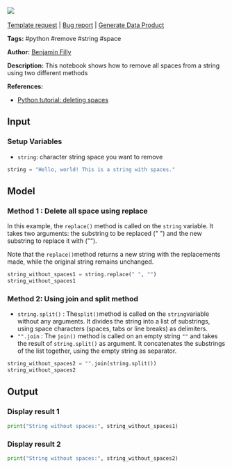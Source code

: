 <a href="https://app.naas.ai/user-redirect/naas/downloader?url=https://raw.githubusercontent.com/jupyter-naas/awesome-notebooks/master/Python/Python_Remove_all_spaces_on_string.ipynb" target="_parent"><img src="https://naasai-public.s3.eu-west-3.amazonaws.com/Open_in_Naas_Lab.svg"/></a><br><br><a href="https://github.com/jupyter-naas/awesome-notebooks/issues/new?assignees=&labels=&template=template-request.md&title=Tool+-+Action+of+the+notebook+">Template request</a> | <a href="https://github.com/jupyter-naas/awesome-notebooks/issues/new?assignees=&labels=bug&template=bug_report.md&title=Python+-+Remove+all+spaces+on+string:+Error+short+description">Bug report</a> | <a href="https://app.naas.ai/user-redirect/naas/downloader?url=https://raw.githubusercontent.com/jupyter-naas/awesome-notebooks/master/Naas/Naas_Start_data_product.ipynb" target="_parent">Generate Data Product</a>

**Tags:** #python #remove #string #space 

**Author:** [Benjamin Filly](https://www.linkedin.com/in/benjamin-filly-05427727a/)

**Description:** This notebook shows how to remove all spaces from a string using two different methods 

**References:**
- [Python tutorial: deleting spaces](https://www.geeksforgeeks.org/python-remove-spaces-from-a-string/)


## Input

### Setup Variables
- `string`: character string space you want to remove


```python
string = "Hello, world! This is a string with spaces."
```

## Model

### Method 1 : Delete all space using replace
In this example, the `replace()` method is called on the `string` variable. It takes two arguments: the substring to be replaced (" ") and the new substring to replace it with ("").

Note that the `replace()`method returns a new string with the replacements made, while the original string remains unchanged.


```python
string_without_spaces1 = string.replace(" ", "")
string_without_spaces1
```

### Method 2: Using join and split method 

- `string.split()` : The`split()`method is called on the `string`variable without any arguments. It divides the string into a list of substrings, using space characters (spaces, tabs or line breaks) as delimiters.
- `"".join` : The `join()` method is called on an empty string `""` and takes the result of `string.split()` as argument. It concatenates the substrings of the list together, using the empty string as separator.




```python
string_without_spaces2 = "".join(string.split())
string_without_spaces2
```

## Output

### Display result 1


```python
print("String without spaces:", string_without_spaces1)
```

 

### Display result 2


```python
print("String without spaces:", string_without_spaces2)
```
